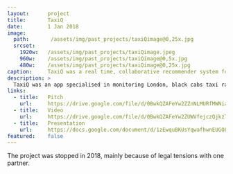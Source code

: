 ```yaml
---
layout:      project
title:       TaxiQ
date:        1 Jan 2018
image:
  path:       /assets/img/past_projects/taxiQimage@0,25x.jpg
  srcset:
    1920w:   /assets/img/past_projects/taxiQimage.jpeg
    960w:    /assets/img/past_projects/taxiQimage@0,5x.jpg
    480w:    /assets/img/past_projects/taxiQimage@0,25x.jpg
caption:     TaxiQ was a real time, collaborative recommender system for Black Cabs.
description: >
  TaxiQ was an app specialised in monitoring London, black cabs taxi ranks in real time.
links:
  - title:   Pitch
    url:     https://drive.google.com/file/d/0BwkQZAFeYw2ZZnNLMURfMWNia0RYdm9JWERDcWcwX1FmeFkw
  - title:   Video
    url:     https://drive.google.com/file/d/0BwkQZAFeYw2ZUWVfejczQjkzTUE/view?usp=sharing
  - title:   Presentation
    url:     https://docs.google.com/document/d/1zEwquBKUsYqwafhwnEUGOLFObr3NQNPLZgtkfgxy_GQ
featured:    false
---
```


The project was stopped in 2018, mainly because of legal tensions with one partner.

